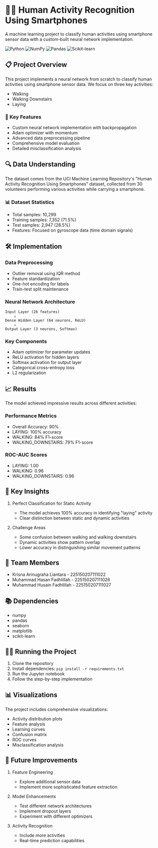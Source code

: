 # 🏃‍♂️ Human Activity Recognition Using Smartphones

A machine learning project to classify human activities using smartphone sensor data with a custom-built neural network implementation.

![Python](https://img.shields.io/badge/Python-3.7+-blue.svg)
![NumPy](https://img.shields.io/badge/NumPy-1.19+-blue.svg)
![Pandas](https://img.shields.io/badge/Pandas-1.2+-blue.svg)
![Scikit-learn](https://img.shields.io/badge/Scikit--learn-0.24+-blue.svg)

## 📋 Project Overview

This project implements a neural network from scratch to classify human activities using smartphone sensor data. We focus on three key activities:
- Walking
- Walking Downstairs
- Laying

### 🎯 Key Features

- Custom neural network implementation with backpropagation
- Adam optimizer with momentum
- Advanced data preprocessing pipeline
- Comprehensive model evaluation
- Detailed misclassification analysis

## 🔍 Data Understanding

The dataset comes from the UCI Machine Learning Repository's "Human Activity Recognition Using Smartphones" dataset, collected from 30 volunteers performing various activities while carrying a smartphone.

### 📊 Dataset Statistics
- Total samples: 10,299
- Training samples: 7,352 (71.5%)
- Test samples: 2,947 (28.5%)
- Features: Focused on gyroscope data (time domain signals)

## 🛠 Implementation

### Data Preprocessing
- Outlier removal using IQR method
- Feature standardization
- One-hot encoding for labels
- Train-test split maintenance

### Neural Network Architecture
```
Input Layer (26 features)
    ↓
Dense Hidden Layer (64 neurons, ReLU)
    ↓
Output Layer (3 neurons, Softmax)
```

### Key Components
- Adam optimizer for parameter updates
- ReLU activation for hidden layers
- Softmax activation for output layer
- Categorical cross-entropy loss
- L2 regularization

## 📈 Results

The model achieved impressive results across different activities:

### Performance Metrics
- Overall Accuracy: 90%
- LAYING: 100% accuracy
- WALKING: 84% F1-score
- WALKING_DOWNSTAIRS: 79% F1-score

### ROC-AUC Scores
- LAYING: 1.00
- WALKING: 0.96
- WALKING_DOWNSTAIRS: 0.96

## 🔎 Key Insights

1. Perfect Classification for Static Activity
   - The model achieves 100% accuracy in identifying "laying" activity
   - Clear distinction between static and dynamic activities

2. Challenge Areas
   - Some confusion between walking and walking downstairs
   - Dynamic activities show pattern overlap
   - Lower accuracy in distinguishing similar movement patterns

## 👥 Team Members

- Krisna Arinugraha Liantara - 225150207111022
- Muhammad Hasan Fadhlillah - 225150207111026
- Muhammad Husain Fadhlillah - 225150207111027

## 📚 Dependencies

- numpy
- pandas
- seaborn
- matplotlib
- scikit-learn

## 🏃‍♀️ Running the Project

1. Clone the repository
2. Install dependencies: `pip install -r requirements.txt`
3. Run the Jupyter notebook
4. Follow the step-by-step implementation

## 📊 Visualizations

The project includes comprehensive visualizations:
- Activity distribution plots
- Feature analysis
- Learning curves
- Confusion matrix
- ROC curves
- Misclassification analysis

## 🎯 Future Improvements

1. Feature Engineering
   - Explore additional sensor data
   - Implement more sophisticated feature extraction

2. Model Enhancements
   - Test different network architectures
   - Implement dropout layers
   - Experiment with different optimizers

3. Activity Recognition
   - Include more activities
   - Real-time prediction capabilities

